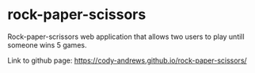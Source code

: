 # rock-paper-scissors

Rock-paper-scrissors web application that allows two users to play untill someone wins 5 games.  

Link to github page: https://cody-andrews.github.io/rock-paper-scissors/
